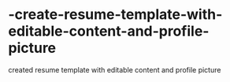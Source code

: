 # -create-resume-template-with-editable-content-and-profile-picture
 created resume template with editable content and profile picture
